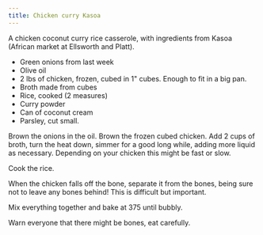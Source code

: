 ```yaml
---
title: Chicken curry Kasoa
---
```

A chicken coconut curry rice casserole, with ingredients
from Kasoa (African market at Ellsworth and Platt).

* Green onions from last week
* Olive oil
* 2 lbs of chicken, frozen, cubed in 1" cubes. Enough to fit in a big pan.
* Broth made from cubes
* Rice, cooked (2 measures)
* Curry powder
* Can of coconut cream
* Parsley, cut small.

Brown the onions in the oil. Brown the frozen cubed chicken. Add 2
cups of broth, turn the heat down, simmer for a good long while,
adding more liquid as necessary. Depending on your chicken this
might be fast or slow.

Cook the rice.

When the chicken falls off the bone, separate it from the bones,
being sure not to leave any bones behind! This is difficult but
important.

Mix everything together and bake at 375 until bubbly.

Warn everyone that there might be bones, eat carefully.
